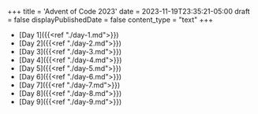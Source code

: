 +++
title = 'Advent of Code 2023'
date = 2023-11-19T23:35:21-05:00
draft = false
displayPublishedDate = false
content_type = "text"
+++

- [Day 1]({{<ref "./day-1.md">}})
- [Day 2]({{<ref "./day-2.md">}})
- [Day 3]({{<ref "./day-3.md">}})
- [Day 4]({{<ref "./day-4.md">}})
- [Day 5]({{<ref "./day-5.md">}})
- [Day 6]({{<ref "./day-6.md">}})
- [Day 7]({{<ref "./day-7.md">}})
- [Day 8]({{<ref "./day-8.md">}})
- [Day 9]({{<ref "./day-9.md">}})
